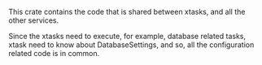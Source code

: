 This crate contains the code that is shared between xtasks, and all the other services.

Since the xtasks need to execute, for example, database related tasks, xtask need to 
know about DatabaseSettings, and so, all the configuration related code is in common.

